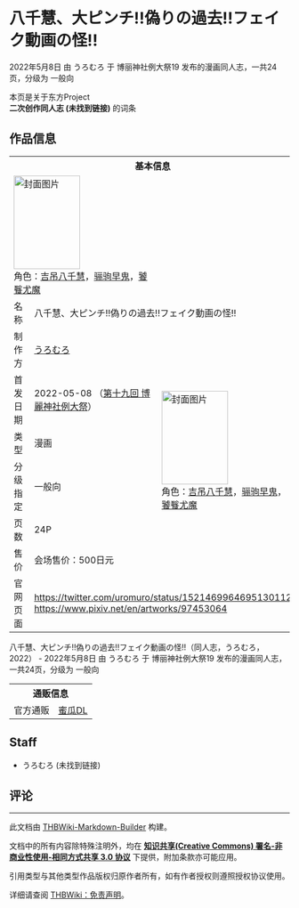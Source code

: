 # 八千慧、大ピンチ!!偽りの過去!!フェイク動画の怪!!

<!-- source html: G:\repos\THBWiki-Markdown-Builder\THBWikiMarkdown\Temp\main\1\1b\ns0%3A%E5%85%AB%E5%8D%83%E6%85%A7%E3%80%81%E5%A4%A7%E3%83%94%E3%83%B3%E3%83%81%21%21%E5%81%BD%E3%82%8A%E3%81%AE%E9%81%8E%E5%8E%BB%21%21%E3%83%95%E3%82%A7%E3%82%A4%E3%82%AF%E5%8B%95%E7%94%BB%E3%81%AE%E6%80%AA%21%21.html -->

2022年5月8日 由 うろむろ 于 博丽神社例大祭19 发布的漫画同人志，一共24页，分级为 一般向

本页是关于东方Project  
 **二次创作同人志 (未找到链接)** 的词条

## 作品信息

<table><tbody><tr><th colspan="3">基本信息</th></tr><tr><td class="cover-artwork-mobile" colspan="2"><a href="./文件-八千慧、大ピンチ!!偽りの過去!!フェイク動画の怪!!封面.jpg.md" class="image" title="封面图片"><img alt="封面图片" src="https://upload.thwiki.cc/thumb/f/ff/%E5%85%AB%E5%8D%83%E6%85%A7%E3%80%81%E5%A4%A7%E3%83%94%E3%83%B3%E3%83%81%21%21%E5%81%BD%E3%82%8A%E3%81%AE%E9%81%8E%E5%8E%BB%21%21%E3%83%95%E3%82%A7%E3%82%A4%E3%82%AF%E5%8B%95%E7%94%BB%E3%81%AE%E6%80%AA%21%21%E5%B0%81%E9%9D%A2.jpg/119px-%E5%85%AB%E5%8D%83%E6%85%A7%E3%80%81%E5%A4%A7%E3%83%94%E3%83%B3%E3%83%81%21%21%E5%81%BD%E3%82%8A%E3%81%AE%E9%81%8E%E5%8E%BB%21%21%E3%83%95%E3%82%A7%E3%82%A4%E3%82%AF%E5%8B%95%E7%94%BB%E3%81%AE%E6%80%AA%21%21%E5%B0%81%E9%9D%A2.jpg" decoding="async" loading="lazy" width="119" height="168" srcset="https://upload.thwiki.cc/thumb/f/ff/%E5%85%AB%E5%8D%83%E6%85%A7%E3%80%81%E5%A4%A7%E3%83%94%E3%83%B3%E3%83%81%21%21%E5%81%BD%E3%82%8A%E3%81%AE%E9%81%8E%E5%8E%BB%21%21%E3%83%95%E3%82%A7%E3%82%A4%E3%82%AF%E5%8B%95%E7%94%BB%E3%81%AE%E6%80%AA%21%21%E5%B0%81%E9%9D%A2.jpg/178px-%E5%85%AB%E5%8D%83%E6%85%A7%E3%80%81%E5%A4%A7%E3%83%94%E3%83%B3%E3%83%81%21%21%E5%81%BD%E3%82%8A%E3%81%AE%E9%81%8E%E5%8E%BB%21%21%E3%83%95%E3%82%A7%E3%82%A4%E3%82%AF%E5%8B%95%E7%94%BB%E3%81%AE%E6%80%AA%21%21%E5%B0%81%E9%9D%A2.jpg 1.5x, https://upload.thwiki.cc/thumb/f/ff/%E5%85%AB%E5%8D%83%E6%85%A7%E3%80%81%E5%A4%A7%E3%83%94%E3%83%B3%E3%83%81%21%21%E5%81%BD%E3%82%8A%E3%81%AE%E9%81%8E%E5%8E%BB%21%21%E3%83%95%E3%82%A7%E3%82%A4%E3%82%AF%E5%8B%95%E7%94%BB%E3%81%AE%E6%80%AA%21%21%E5%B0%81%E9%9D%A2.jpg/238px-%E5%85%AB%E5%8D%83%E6%85%A7%E3%80%81%E5%A4%A7%E3%83%94%E3%83%B3%E3%83%81%21%21%E5%81%BD%E3%82%8A%E3%81%AE%E9%81%8E%E5%8E%BB%21%21%E3%83%95%E3%82%A7%E3%82%A4%E3%82%AF%E5%8B%95%E7%94%BB%E3%81%AE%E6%80%AA%21%21%E5%B0%81%E9%9D%A2.jpg 2x" data-file-width="2508" data-file-height="3541"></a><div class="cover-char">角色：<a href="./吉吊八千慧.md" title="吉吊八千慧">吉吊八千慧</a>，<a href="./骊驹早鬼.md" title="骊驹早鬼">骊驹早鬼</a>，<a href="./饕餮尤魔.md" title="饕餮尤魔">饕餮尤魔</a></div></td>
</tr><tr><td class="label">名称</td><td colspan="2"> 八千慧、大ピンチ!!偽りの過去!!フェイク動画の怪!! </td></tr><tr><td class="label">制作方</td><td><a href="./うろむろ.md" title="うろむろ">うろむろ</a></td><td class="cover-artwork" rowspan="6" style="min-width:168px;"><a href="./文件-八千慧、大ピンチ!!偽りの過去!!フェイク動画の怪!!封面.jpg.md" class="image" title="封面图片"><img alt="封面图片" src="https://upload.thwiki.cc/thumb/f/ff/%E5%85%AB%E5%8D%83%E6%85%A7%E3%80%81%E5%A4%A7%E3%83%94%E3%83%B3%E3%83%81%21%21%E5%81%BD%E3%82%8A%E3%81%AE%E9%81%8E%E5%8E%BB%21%21%E3%83%95%E3%82%A7%E3%82%A4%E3%82%AF%E5%8B%95%E7%94%BB%E3%81%AE%E6%80%AA%21%21%E5%B0%81%E9%9D%A2.jpg/119px-%E5%85%AB%E5%8D%83%E6%85%A7%E3%80%81%E5%A4%A7%E3%83%94%E3%83%B3%E3%83%81%21%21%E5%81%BD%E3%82%8A%E3%81%AE%E9%81%8E%E5%8E%BB%21%21%E3%83%95%E3%82%A7%E3%82%A4%E3%82%AF%E5%8B%95%E7%94%BB%E3%81%AE%E6%80%AA%21%21%E5%B0%81%E9%9D%A2.jpg" decoding="async" loading="lazy" width="119" height="168" srcset="https://upload.thwiki.cc/thumb/f/ff/%E5%85%AB%E5%8D%83%E6%85%A7%E3%80%81%E5%A4%A7%E3%83%94%E3%83%B3%E3%83%81%21%21%E5%81%BD%E3%82%8A%E3%81%AE%E9%81%8E%E5%8E%BB%21%21%E3%83%95%E3%82%A7%E3%82%A4%E3%82%AF%E5%8B%95%E7%94%BB%E3%81%AE%E6%80%AA%21%21%E5%B0%81%E9%9D%A2.jpg/178px-%E5%85%AB%E5%8D%83%E6%85%A7%E3%80%81%E5%A4%A7%E3%83%94%E3%83%B3%E3%83%81%21%21%E5%81%BD%E3%82%8A%E3%81%AE%E9%81%8E%E5%8E%BB%21%21%E3%83%95%E3%82%A7%E3%82%A4%E3%82%AF%E5%8B%95%E7%94%BB%E3%81%AE%E6%80%AA%21%21%E5%B0%81%E9%9D%A2.jpg 1.5x, https://upload.thwiki.cc/thumb/f/ff/%E5%85%AB%E5%8D%83%E6%85%A7%E3%80%81%E5%A4%A7%E3%83%94%E3%83%B3%E3%83%81%21%21%E5%81%BD%E3%82%8A%E3%81%AE%E9%81%8E%E5%8E%BB%21%21%E3%83%95%E3%82%A7%E3%82%A4%E3%82%AF%E5%8B%95%E7%94%BB%E3%81%AE%E6%80%AA%21%21%E5%B0%81%E9%9D%A2.jpg/238px-%E5%85%AB%E5%8D%83%E6%85%A7%E3%80%81%E5%A4%A7%E3%83%94%E3%83%B3%E3%83%81%21%21%E5%81%BD%E3%82%8A%E3%81%AE%E9%81%8E%E5%8E%BB%21%21%E3%83%95%E3%82%A7%E3%82%A4%E3%82%AF%E5%8B%95%E7%94%BB%E3%81%AE%E6%80%AA%21%21%E5%B0%81%E9%9D%A2.jpg 2x" data-file-width="2508" data-file-height="3541"></a><div class="cover-char">角色：<a href="./吉吊八千慧.md" title="吉吊八千慧">吉吊八千慧</a>，<a href="./骊驹早鬼.md" title="骊驹早鬼">骊驹早鬼</a>，<a href="./饕餮尤魔.md" title="饕餮尤魔">饕餮尤魔</a></div></td>
</tr><tr><td class="label">首发日期</td><td>2022-05-08&#160;（<a href="/展会作品列表?e=%E5%8D%9A%E4%B8%BD%E7%A5%9E%E7%A4%BE%E4%BE%8B%E5%A4%A7%E7%A5%AD%2319">第十九回 博麗神社例大祭</a>）</td></tr><tr><td class="label">类型</td><td>漫画</td></tr><tr><td class="label">分级指定</td><td>一般向</td></tr><tr><td class="label">页数</td><td>24P</td></tr><tr><td class="label">售价</td><td>会场售价：500日元</td></tr>
<tr><td class="label">官网页面</td><td colspan="2"><a rel="nofollow" class="external free" href="https://twitter.com/uromuro/status/1521469964695130112">https://twitter.com/uromuro/status/1521469964695130112</a><br><a rel="nofollow" class="external free" href="https://www.pixiv.net/en/artworks/97453064">https://www.pixiv.net/en/artworks/97453064</a></td></tr></tbody></table>

八千慧、大ピンチ!!偽りの過去!!フェイク動画の怪!!（同人志，うろむろ，2022） - 2022年5月8日 由 うろむろ 于 博丽神社例大祭19 发布的漫画同人志，一共24页，分级为 一般向

<table><tbody><tr><th colspan="3">通贩信息</th></tr><tr><td class="label">官方通贩</td><td colspan="2"><a rel="nofollow" class="external text" href="https://www.melonbooks.co.jp/detail/detail.php?product_id=1487374">蜜瓜DL</a></td></tr></tbody></table>



## Staff
- うろむろ (未找到链接)


## 评论




---

此文档由 [THBWiki-Markdown-Builder](https://github.com/Delsin-Yu/THBWiki-Markdown-Builder) 构建。

文档中的所有内容除特殊注明外，均在 [**知识共享(Creative Commons) 署名-非商业性使用-相同方式共享 3.0 协议**](https://creativecommons.org/licenses/by-sa/3.0/deed.zh-hans) 下提供，附加条款亦可能应用。

引用类型与其他类型作品版权归原作者所有，如有作者授权则遵照授权协议使用。

详细请查阅 [THBWiki：免责声明](https://thbwiki.cc/THBWiki:%E5%85%8D%E8%B4%A3%E5%A3%B0%E6%98%8E)。

